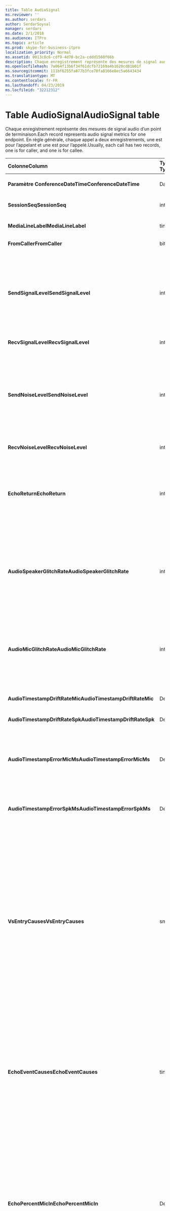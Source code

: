 ```yaml
---
title: Table AudioSignal
ms.reviewer: ''
ms.author: serdars
author: SerdarSoysal
manager: serdars
ms.date: 2/1/2018
ms.audience: ITPro
ms.topic: article
ms.prod: skype-for-business-itpro
localization_priority: Normal
ms.assetid: 0013c8c6-cdf9-4d70-bc2a-cddd1560f66b
description: Chaque enregistrement représente des mesures de signal audio d’un point de terminaison. En règle générale, chaque appel a deux enregistrements, une est pour l’appelant et une est pour l’appelé.
ms.openlocfilehash: 7a064f13b6f34f61dcfb72169a4b1620cd81b01f
ms.sourcegitcommit: 111bf6255fa877b3fce70fa8166e8ec5a6643434
ms.translationtype: MT
ms.contentlocale: fr-FR
ms.lasthandoff: 04/23/2019
ms.locfileid: "32212312"
---
```

# <a name="audiosignal-table"></a><span data-ttu-id="259c1-104">Table AudioSignal</span><span class="sxs-lookup"><span data-stu-id="259c1-104">AudioSignal table</span></span>
 
<span data-ttu-id="259c1-105">Chaque enregistrement représente des mesures de signal audio d’un point de terminaison.</span><span class="sxs-lookup"><span data-stu-id="259c1-105">Each record represents audio signal metrics for one endpoint.</span></span> <span data-ttu-id="259c1-106">En règle générale, chaque appel a deux enregistrements, une est pour l’appelant et une est pour l’appelé.</span><span class="sxs-lookup"><span data-stu-id="259c1-106">Usually, each call has two records, one is for caller, and one is for callee.</span></span> 
  
|<span data-ttu-id="259c1-107">**Colonne**</span><span class="sxs-lookup"><span data-stu-id="259c1-107">**Column**</span></span>|<span data-ttu-id="259c1-108">**Type de données**</span><span class="sxs-lookup"><span data-stu-id="259c1-108">**Data Type**</span></span>|<span data-ttu-id="259c1-109">**Clé/Index**</span><span class="sxs-lookup"><span data-stu-id="259c1-109">**Key/Index**</span></span>|<span data-ttu-id="259c1-110">**Détails**</span><span class="sxs-lookup"><span data-stu-id="259c1-110">**Details**</span></span>|
|:-----|:-----|:-----|:-----|
|<span data-ttu-id="259c1-111">**Paramètre ConferenceDateTime**</span><span class="sxs-lookup"><span data-stu-id="259c1-111">**ConferenceDateTime**</span></span> <br/> |<span data-ttu-id="259c1-112">DateHeure</span><span class="sxs-lookup"><span data-stu-id="259c1-112">datetime</span></span>  <br/> |<span data-ttu-id="259c1-113">Principal</span><span class="sxs-lookup"><span data-stu-id="259c1-113">Primary</span></span>  <br/> |<span data-ttu-id="259c1-114">Référencé depuis la [MediaLine table](medialine-0.md).</span><span class="sxs-lookup"><span data-stu-id="259c1-114">Referenced from the [MediaLine table](medialine-0.md).</span></span>  <br/> |
|<span data-ttu-id="259c1-115">**SessionSeq**</span><span class="sxs-lookup"><span data-stu-id="259c1-115">**SessionSeq**</span></span> <br/> |<span data-ttu-id="259c1-116">int</span><span class="sxs-lookup"><span data-stu-id="259c1-116">int</span></span>  <br/> |<span data-ttu-id="259c1-117">Principal</span><span class="sxs-lookup"><span data-stu-id="259c1-117">Primary</span></span>  <br/> |<span data-ttu-id="259c1-118">Référencé depuis la [MediaLine table](medialine-0.md).</span><span class="sxs-lookup"><span data-stu-id="259c1-118">Referenced from the [MediaLine table](medialine-0.md).</span></span>  <br/> |
|<span data-ttu-id="259c1-119">**MediaLineLabel**</span><span class="sxs-lookup"><span data-stu-id="259c1-119">**MediaLineLabel**</span></span> <br/> |<span data-ttu-id="259c1-120">tinyint</span><span class="sxs-lookup"><span data-stu-id="259c1-120">tinyint</span></span>  <br/> |<span data-ttu-id="259c1-121">Principal</span><span class="sxs-lookup"><span data-stu-id="259c1-121">Primary</span></span>  <br/> |<span data-ttu-id="259c1-122">Référencé depuis la [MediaLine table](medialine-0.md).</span><span class="sxs-lookup"><span data-stu-id="259c1-122">Referenced from the [MediaLine table](medialine-0.md).</span></span>  <br/> |
|<span data-ttu-id="259c1-123">**FromCaller**</span><span class="sxs-lookup"><span data-stu-id="259c1-123">**FromCaller**</span></span> <br/> |<span data-ttu-id="259c1-124">bit</span><span class="sxs-lookup"><span data-stu-id="259c1-124">bit</span></span>  <br/> |<span data-ttu-id="259c1-125">Principal</span><span class="sxs-lookup"><span data-stu-id="259c1-125">Primary</span></span>  <br/> |<span data-ttu-id="259c1-126">0 : données de l’appelé</span><span class="sxs-lookup"><span data-stu-id="259c1-126">0: Callee's data</span></span>  <br/> <span data-ttu-id="259c1-127">1 : données de l’appelant</span><span class="sxs-lookup"><span data-stu-id="259c1-127">1: Caller's data</span></span>  <br/> |
|<span data-ttu-id="259c1-128">**SendSignalLevel**</span><span class="sxs-lookup"><span data-stu-id="259c1-128">**SendSignalLevel**</span></span> <br/> |<span data-ttu-id="259c1-129">int</span><span class="sxs-lookup"><span data-stu-id="259c1-129">int</span></span>  <br/> | <br/> |<span data-ttu-id="259c1-130">Représente le niveau du signal audio analogique consécutives à prendre le contrôle.</span><span class="sxs-lookup"><span data-stu-id="259c1-130">Represents the Post-Analog Gain Control audio signal level.</span></span> <span data-ttu-id="259c1-131">L’unité de cette mesure est dBmo.</span><span class="sxs-lookup"><span data-stu-id="259c1-131">The unit for this metric is dBmo.</span></span> <span data-ttu-id="259c1-132">Pour une qualité acceptable, il doit être au moins 30 dBmo.</span><span class="sxs-lookup"><span data-stu-id="259c1-132">For acceptable quality, it should be at least 30 dBmo.</span></span> <span data-ttu-id="259c1-133">Cette mesure n’est pas signalée par A / V Conferencing Server ou l’adresse IP des téléphones.</span><span class="sxs-lookup"><span data-stu-id="259c1-133">This metric is not reported by the A/V Conferencing Server or IP phones.</span></span>  <br/> |
|<span data-ttu-id="259c1-134">**RecvSignalLevel**</span><span class="sxs-lookup"><span data-stu-id="259c1-134">**RecvSignalLevel**</span></span> <br/> |<span data-ttu-id="259c1-135">int</span><span class="sxs-lookup"><span data-stu-id="259c1-135">int</span></span>  <br/> | <br/> |<span data-ttu-id="259c1-136">Consultez SendSignalLevel.</span><span class="sxs-lookup"><span data-stu-id="259c1-136">See SendSignalLevel.</span></span>  <br/> |
|<span data-ttu-id="259c1-137">**SendNoiseLevel**</span><span class="sxs-lookup"><span data-stu-id="259c1-137">**SendNoiseLevel**</span></span> <br/> |<span data-ttu-id="259c1-138">int</span><span class="sxs-lookup"><span data-stu-id="259c1-138">int</span></span>  <br/> | <br/> |<span data-ttu-id="259c1-139">Représente le niveau de bruit audio analogique consécutives à prendre le contrôle.</span><span class="sxs-lookup"><span data-stu-id="259c1-139">Represents the Post-Analog Gain Control audio noise level.</span></span> <span data-ttu-id="259c1-140">L’unité de cette mesure est dBmo.</span><span class="sxs-lookup"><span data-stu-id="259c1-140">The unit for this metric is dBmo.</span></span> <span data-ttu-id="259c1-141">Pour une qualité acceptable, il doit être inférieure à 35 dBmo.</span><span class="sxs-lookup"><span data-stu-id="259c1-141">For acceptable quality, it should be less than 35 dBmo.</span></span> <span data-ttu-id="259c1-142">Cette mesure n’est pas signalée par A / V Conferencing Server ou l’adresse IP des téléphones.</span><span class="sxs-lookup"><span data-stu-id="259c1-142">This metric is not reported by the A/V Conferencing Server or IP phones.</span></span>  <br/> |
|<span data-ttu-id="259c1-143">**RecvNoiseLevel**</span><span class="sxs-lookup"><span data-stu-id="259c1-143">**RecvNoiseLevel**</span></span> <br/> |<span data-ttu-id="259c1-144">int</span><span class="sxs-lookup"><span data-stu-id="259c1-144">int</span></span>  <br/> | <br/> |<span data-ttu-id="259c1-145">Consultez SendNoiseLevel.</span><span class="sxs-lookup"><span data-stu-id="259c1-145">See SendNoiseLevel.</span></span>  <br/> |
|<span data-ttu-id="259c1-146">**EchoReturn**</span><span class="sxs-lookup"><span data-stu-id="259c1-146">**EchoReturn**</span></span> <br/> |<span data-ttu-id="259c1-147">int</span><span class="sxs-lookup"><span data-stu-id="259c1-147">int</span></span>  <br/> | <br/> |<span data-ttu-id="259c1-148">Mesure de l’amélioration de perte de renvoyer l’écho.</span><span class="sxs-lookup"><span data-stu-id="259c1-148">Echo Return Loss Enhancement metric.</span></span> <span data-ttu-id="259c1-149">L’unité de cette mesure est la base de données.</span><span class="sxs-lookup"><span data-stu-id="259c1-149">The unit for this metric is dB.</span></span> <span data-ttu-id="259c1-150">Les valeurs inférieures représentent moins l’écho.</span><span class="sxs-lookup"><span data-stu-id="259c1-150">Lower values represent less echo.</span></span> <span data-ttu-id="259c1-151">Cette mesure n’est pas signalée par A / V Conferencing Server ou l’adresse IP des téléphones.</span><span class="sxs-lookup"><span data-stu-id="259c1-151">This metric is not reported by the A/V Conferencing Server or IP phones.</span></span>  <br/> |
|<span data-ttu-id="259c1-152">**AudioSpeakerGlitchRate**</span><span class="sxs-lookup"><span data-stu-id="259c1-152">**AudioSpeakerGlitchRate**</span></span> <br/> |<span data-ttu-id="259c1-153">int</span><span class="sxs-lookup"><span data-stu-id="259c1-153">int</span></span>  <br/> | <br/> |<span data-ttu-id="259c1-154">Problèmes moyens par cinq minutes pour le rendu des haut-parleurs.</span><span class="sxs-lookup"><span data-stu-id="259c1-154">Average glitches per five minutes for the loudspeaker rendering.</span></span> <span data-ttu-id="259c1-155">Pour une bonne qualité, il doit s’agir de moins d’une par cinq minutes.</span><span class="sxs-lookup"><span data-stu-id="259c1-155">For good quality, this should be less than one per five minutes.</span></span> <span data-ttu-id="259c1-156">Ne pas signalés par A / V Conferencing Servers, les serveurs de médiation ou adresse IP des téléphones.</span><span class="sxs-lookup"><span data-stu-id="259c1-156">Not reported by A/V Conferencing Servers, Mediation Servers, or IP phones.</span></span>  <br/> |
|<span data-ttu-id="259c1-157">**AudioMicGlitchRate**</span><span class="sxs-lookup"><span data-stu-id="259c1-157">**AudioMicGlitchRate**</span></span> <br/> |<span data-ttu-id="259c1-158">int</span><span class="sxs-lookup"><span data-stu-id="259c1-158">int</span></span>  <br/> | <br/> |<span data-ttu-id="259c1-159">Problèmes moyens par cinq minutes pour la capture du microphone.</span><span class="sxs-lookup"><span data-stu-id="259c1-159">Average glitches per five minutes for the microphone capture.</span></span> <span data-ttu-id="259c1-160">Pour une bonne qualité ce doit être inférieure à 1 par cinq minutes.</span><span class="sxs-lookup"><span data-stu-id="259c1-160">For good quality this should be less than one per five minutes.</span></span> <span data-ttu-id="259c1-161">Ne pas signalés par A / V Conferencing Servers, les serveurs de médiation ou adresse IP des téléphones.</span><span class="sxs-lookup"><span data-stu-id="259c1-161">Not reported by A/V Conferencing Servers, Mediation Servers, or IP phones.</span></span>  <br/> |
|<span data-ttu-id="259c1-162">**AudioTimestampDriftRateMic**</span><span class="sxs-lookup"><span data-stu-id="259c1-162">**AudioTimestampDriftRateMic**</span></span> <br/> |<span data-ttu-id="259c1-163">Decimal(9,2)</span><span class="sxs-lookup"><span data-stu-id="259c1-163">decimal(9,2)</span></span>  <br/> | <br/> |<span data-ttu-id="259c1-164">Microphone débit horloge, par rapport à l’horloge de l’UC.</span><span class="sxs-lookup"><span data-stu-id="259c1-164">Microphone device clock drift rate, relative to CPU clock.</span></span>  <br/> |
|<span data-ttu-id="259c1-165">**AudioTimestampDriftRateSpk**</span><span class="sxs-lookup"><span data-stu-id="259c1-165">**AudioTimestampDriftRateSpk**</span></span> <br/> |<span data-ttu-id="259c1-166">Decimal(9,2)</span><span class="sxs-lookup"><span data-stu-id="259c1-166">decimal(9,2)</span></span>  <br/> | <br/> |<span data-ttu-id="259c1-167">Haut-parleur débit horloge, par rapport à l’horloge de l’UC.</span><span class="sxs-lookup"><span data-stu-id="259c1-167">Speaker device clock drift rate, relative to CPU clock.</span></span>  <br/> |
|<span data-ttu-id="259c1-168">**AudioTimestampErrorMicMs**</span><span class="sxs-lookup"><span data-stu-id="259c1-168">**AudioTimestampErrorMicMs**</span></span> <br/> |<span data-ttu-id="259c1-169">Decimal(9,2)</span><span class="sxs-lookup"><span data-stu-id="259c1-169">decimal(9,2)</span></span>  <br/> | <br/> |<span data-ttu-id="259c1-170">Haut-parleur débit horloge, par rapport à l’horloge de l’UC.</span><span class="sxs-lookup"><span data-stu-id="259c1-170">Speaker device clock drift rate, relative to CPU clock.</span></span>  <br/> <span data-ttu-id="259c1-171">Moyenne de microphone capture flux erreur d’horodatage, en millisecondes, dans les 20 dernières secondes de l’appel.</span><span class="sxs-lookup"><span data-stu-id="259c1-171">Average microphone capture stream time stamp error, in milliseconds, in the last 20 seconds of the call.</span></span>  <br/> |
|<span data-ttu-id="259c1-172">**AudioTimestampErrorSpkMs**</span><span class="sxs-lookup"><span data-stu-id="259c1-172">**AudioTimestampErrorSpkMs**</span></span> <br/> |<span data-ttu-id="259c1-173">Decimal(9,2)</span><span class="sxs-lookup"><span data-stu-id="259c1-173">decimal(9,2)</span></span>  <br/> | <br/> |<span data-ttu-id="259c1-174">Haut-parleur moyenne rendu flux erreur d’horodatage, en millisecondes, dans les 20 dernières secondes de l’appel.</span><span class="sxs-lookup"><span data-stu-id="259c1-174">Average speaker render stream time stamp error, in milliseconds, in the last 20 seconds of the call.</span></span>  <br/> |
|<span data-ttu-id="259c1-175">**VsEntryCauses**</span><span class="sxs-lookup"><span data-stu-id="259c1-175">**VsEntryCauses**</span></span> <br/> |<span data-ttu-id="259c1-176">smallint</span><span class="sxs-lookup"><span data-stu-id="259c1-176">smallint</span></span>  <br/> | <br/> |<span data-ttu-id="259c1-177">Basculement vocal est un mode semi-duplex avec possibilité de réduction des interruptions.</span><span class="sxs-lookup"><span data-stu-id="259c1-177">Voice switch is a half-duplex mode with reduced interruption ability.</span></span> <span data-ttu-id="259c1-178">Causes d’entrée de commutateur vocale :</span><span class="sxs-lookup"><span data-stu-id="259c1-178">Causes of voice switch entry:</span></span>  <br/> <span data-ttu-id="259c1-179">ENTER_VS_BADTS 0 X 01</span><span class="sxs-lookup"><span data-stu-id="259c1-179">ENTER_VS_BADTS 0x01</span></span>  <br/> <span data-ttu-id="259c1-180">ENTER_VS_ECHO 0 X 02</span><span class="sxs-lookup"><span data-stu-id="259c1-180">ENTER_VS_ECHO 0x02</span></span>  <br/> <span data-ttu-id="259c1-181">ENTER_VS_FORCEORCONVERGENCE 0 X 04</span><span class="sxs-lookup"><span data-stu-id="259c1-181">ENTER_VS_FORCEORCONVERGENCE 0x04</span></span>  <br/> <span data-ttu-id="259c1-182">ENTER_VS_DNLP 0 X 08</span><span class="sxs-lookup"><span data-stu-id="259c1-182">ENTER_VS_DNLP 0x08</span></span>  <br/> <span data-ttu-id="259c1-183">La cause peut être une combinaison de ces causes individuelles.</span><span class="sxs-lookup"><span data-stu-id="259c1-183">The cause can be a combination of those individual causes.</span></span> <span data-ttu-id="259c1-184">ENTER_VS_FORCEORCONVERGENCE ne peut être activé par une clé de Registre à des fins de test.</span><span class="sxs-lookup"><span data-stu-id="259c1-184">ENTER_VS_FORCEORCONVERGENCE can only be enabled by regkey for test purpose.</span></span>  <br/> <span data-ttu-id="259c1-185">Type de données pour cette colonne a été modifié dans Microsoft Lync Server 2013.</span><span class="sxs-lookup"><span data-stu-id="259c1-185">The data type for this column was changed in Microsoft Lync Server 2013.</span></span>  <br/> |
|<span data-ttu-id="259c1-186">**EchoEventCauses**</span><span class="sxs-lookup"><span data-stu-id="259c1-186">**EchoEventCauses**</span></span> <br/> |<span data-ttu-id="259c1-187">tinyint</span><span class="sxs-lookup"><span data-stu-id="259c1-187">tinyint</span></span>  <br/> | <br/> |<span data-ttu-id="259c1-188">Causes d’un événement d’écho :</span><span class="sxs-lookup"><span data-stu-id="259c1-188">Causes of an echo event:</span></span>  <br/> <span data-ttu-id="259c1-189">ECHO_EVENT_BAD_TIMESTAMP 0 X 01</span><span class="sxs-lookup"><span data-stu-id="259c1-189">ECHO_EVENT_BAD_TIMESTAMP 0x01</span></span>  <br/> <span data-ttu-id="259c1-190">ECHO_EVENT_POSTAEC_ECHO 0 X 02</span><span class="sxs-lookup"><span data-stu-id="259c1-190">ECHO_EVENT_POSTAEC_ECHO 0x02</span></span>  <br/> <span data-ttu-id="259c1-191">ECHO_EVENT_ANLP 0 X 04</span><span class="sxs-lookup"><span data-stu-id="259c1-191">ECHO_EVENT_ANLP 0x04</span></span>  <br/> <span data-ttu-id="259c1-192">ECHO_EVENT_DNLP 0 X 08</span><span class="sxs-lookup"><span data-stu-id="259c1-192">ECHO_EVENT_DNLP 0x08</span></span>  <br/> <span data-ttu-id="259c1-193">ECHO_EVENT_MIC_CLIPPING 0 X 10</span><span class="sxs-lookup"><span data-stu-id="259c1-193">ECHO_EVENT_MIC_CLIPPING 0x10</span></span>  <br/> <span data-ttu-id="259c1-194">ECHO_EVENT_BAD_STATE 0 X 20</span><span class="sxs-lookup"><span data-stu-id="259c1-194">ECHO_EVENT_BAD_STATE 0x20</span></span>  <br/> <span data-ttu-id="259c1-195">La cause peut être une combinaison de ces causes individuelles.</span><span class="sxs-lookup"><span data-stu-id="259c1-195">The cause can be a combination of those individual causes.</span></span>  <br/> |
|<span data-ttu-id="259c1-196">**EchoPercentMicIn**</span><span class="sxs-lookup"><span data-stu-id="259c1-196">**EchoPercentMicIn**</span></span> <br/> |<span data-ttu-id="259c1-197">Decimal(5,2)</span><span class="sxs-lookup"><span data-stu-id="259c1-197">decimal(5,2)</span></span>  <br/> | <br/> |<span data-ttu-id="259c1-p110">Temps en pourcentage lors de la détection d’un écho dans le flux de capture du microphone. En règle générale, des valeurs faibles s’affichent pour les casques ou les combinés et des valeurs élevées pour les téléphones mains libres ou les haut-parleurs autonomes. Pour les appareils qui prennent en charge la suppression d’écho intégrée, des valeurs élevées indiquent une fuite d’écho. Pour les autres appareils, cette mesure ne doit pas être utilisée pour évaluer la qualité de l’appareil.</span><span class="sxs-lookup"><span data-stu-id="259c1-p110">Percentage of time when echo was detected in the microphone capture stream. Typically, values are low for headsets or handsets, and higher for speaker phones or stand-alone speakers. For devices that support on-board acoustic echo cancellation, high values indicate echo leak. For other devices, this metric should not be used to evaluate device quality.</span></span>  <br/> |
|<span data-ttu-id="259c1-202">**EchoPercentSend**</span><span class="sxs-lookup"><span data-stu-id="259c1-202">**EchoPercentSend**</span></span> <br/> |<span data-ttu-id="259c1-203">Decimal(5,2)</span><span class="sxs-lookup"><span data-stu-id="259c1-203">decimal(5,2)</span></span>  <br/> ||<span data-ttu-id="259c1-204">Pourcentage de temps lorsque l’écho est détecté dans les flux envoyé.</span><span class="sxs-lookup"><span data-stu-id="259c1-204">Percentage of time when echo is detected in sent stream.</span></span> <span data-ttu-id="259c1-205">Pourcentage d’écho haute dans envoient des flux une indication de fuite d’écho.</span><span class="sxs-lookup"><span data-stu-id="259c1-205">High echo percentage in send streams an indication of echo leak.</span></span>  <br/> |
|<span data-ttu-id="259c1-206">**RxAGCSignalLevel**</span><span class="sxs-lookup"><span data-stu-id="259c1-206">**RxAGCSignalLevel**</span></span> <br/> |<span data-ttu-id="259c1-207">int</span><span class="sxs-lookup"><span data-stu-id="259c1-207">int</span></span>  <br/> | <br/> |<span data-ttu-id="259c1-208">Niveau du signal sur le serveur de médiation provenant de la passerelle ; Cela s’applique uniquement au serveur de médiation.</span><span class="sxs-lookup"><span data-stu-id="259c1-208">Received signal level on the Mediation Server from the Gateway; this applies only to the Mediation Server.</span></span> <span data-ttu-id="259c1-209">L’unité de cette mesure est dBoV.</span><span class="sxs-lookup"><span data-stu-id="259c1-209">The unit of this metric is dBoV.</span></span> <span data-ttu-id="259c1-210">Pour une bonne qualité, la plage acceptable doit être [30 à -18] dBoV.</span><span class="sxs-lookup"><span data-stu-id="259c1-210">For good quality, the acceptable range should be [-30 to -18] dBoV.</span></span>  <br/> |
|<span data-ttu-id="259c1-211">**RxAGCNoiseLevel**</span><span class="sxs-lookup"><span data-stu-id="259c1-211">**RxAGCNoiseLevel**</span></span> <br/> |<span data-ttu-id="259c1-212">int</span><span class="sxs-lookup"><span data-stu-id="259c1-212">int</span></span>  <br/> | <br/> |<span data-ttu-id="259c1-213">Niveau du signal reçu sur le serveur de médiation à partir de la passerelle.</span><span class="sxs-lookup"><span data-stu-id="259c1-213">Received signal level on the Mediation Server from the Gateway.</span></span> <span data-ttu-id="259c1-214">Cela s’applique uniquement au serveur de médiation.</span><span class="sxs-lookup"><span data-stu-id="259c1-214">This applies only to the Mediation Server.</span></span> <span data-ttu-id="259c1-215">L’unité de cette mesure est dBoV.</span><span class="sxs-lookup"><span data-stu-id="259c1-215">The unit of this metric is dBoV.</span></span> <span data-ttu-id="259c1-216">Pour une bonne qualité, la plage acceptable doit être inférieure à-50 dBoV.</span><span class="sxs-lookup"><span data-stu-id="259c1-216">For good quality, the acceptable range should be less than -50 dBoV.</span></span>  <br/> |
|<span data-ttu-id="259c1-217">**RxAvgAGCGain**</span><span class="sxs-lookup"><span data-stu-id="259c1-217">**RxAvgAGCGain**</span></span> <br/> |<span data-ttu-id="259c1-218">int</span><span class="sxs-lookup"><span data-stu-id="259c1-218">int</span></span>  <br/> | <br/> |<span data-ttu-id="259c1-219">Réglage du côté serveur de médiation puissance automatique.</span><span class="sxs-lookup"><span data-stu-id="259c1-219">Automatic gain control (AGC) on the Mediation Server side.</span></span>  <br/> |
|<span data-ttu-id="259c1-220">**InitialSignalLevelRMS**</span><span class="sxs-lookup"><span data-stu-id="259c1-220">**InitialSignalLevelRMS**</span></span> <br/> |<span data-ttu-id="259c1-221">float</span><span class="sxs-lookup"><span data-stu-id="259c1-221">float</span></span>  <br/> | <br/> |<span data-ttu-id="259c1-222">Moyenne quadratique (RMS) de signal de jusqu'à 30 premières secondes de l’appel.</span><span class="sxs-lookup"><span data-stu-id="259c1-222">The root mean square (RMS) of the incoming signal of up to the first 30 seconds of the call.</span></span>  <br/> |
|<span data-ttu-id="259c1-223">**RecvSignalLevelCh1**</span><span class="sxs-lookup"><span data-stu-id="259c1-223">**RecvSignalLevelCh1**</span></span> <br/> |<span data-ttu-id="259c1-224">int</span><span class="sxs-lookup"><span data-stu-id="259c1-224">int</span></span>  <br/> ||<span data-ttu-id="259c1-225">Niveau du signal reçu sur le canal 1.</span><span class="sxs-lookup"><span data-stu-id="259c1-225">Signal level as received on channel 1.</span></span>  <br/> <span data-ttu-id="259c1-226">Cette colonne est une nouveauté dans Microsoft Lync Server 2013.</span><span class="sxs-lookup"><span data-stu-id="259c1-226">This column was introduced in Microsoft Lync Server 2013.</span></span>  <br/> |
|<span data-ttu-id="259c1-227">**RecvSignalLevelCh2**</span><span class="sxs-lookup"><span data-stu-id="259c1-227">**RecvSignalLevelCh2**</span></span> <br/> |<span data-ttu-id="259c1-228">int</span><span class="sxs-lookup"><span data-stu-id="259c1-228">int</span></span>  <br/> ||<span data-ttu-id="259c1-229">Niveau du signal reçu sur le canal 2.</span><span class="sxs-lookup"><span data-stu-id="259c1-229">Signal level as received on channel 2.</span></span>  <br/> <span data-ttu-id="259c1-230">Cette colonne est une nouveauté dans Microsoft Lync Server 2013.</span><span class="sxs-lookup"><span data-stu-id="259c1-230">This column was introduced in Microsoft Lync Server 2013.</span></span>  <br/> |
|<span data-ttu-id="259c1-231">**RecvNoiseLevelCh1**</span><span class="sxs-lookup"><span data-stu-id="259c1-231">**RecvNoiseLevelCh1**</span></span> <br/> |<span data-ttu-id="259c1-232">int</span><span class="sxs-lookup"><span data-stu-id="259c1-232">int</span></span>  <br/> ||<span data-ttu-id="259c1-233">Niveau sonore reçu sur le canal 1.</span><span class="sxs-lookup"><span data-stu-id="259c1-233">Noise level as received on channel 1.</span></span>  <br/> <span data-ttu-id="259c1-234">Cette colonne est une nouveauté dans Microsoft Lync Server 2013.</span><span class="sxs-lookup"><span data-stu-id="259c1-234">This column was introduced in Microsoft Lync Server 2013.</span></span>  <br/> |
|<span data-ttu-id="259c1-235">**RecvNoiseLevelCh2**</span><span class="sxs-lookup"><span data-stu-id="259c1-235">**RecvNoiseLevelCh2**</span></span> <br/> |<span data-ttu-id="259c1-236">int</span><span class="sxs-lookup"><span data-stu-id="259c1-236">int</span></span>  <br/> ||<span data-ttu-id="259c1-237">Niveau sonore reçu sur le canal 2.</span><span class="sxs-lookup"><span data-stu-id="259c1-237">Noise level as received on channel 2.</span></span>  <br/> <span data-ttu-id="259c1-238">Cette colonne est une nouveauté dans Microsoft Lync Server 2013.</span><span class="sxs-lookup"><span data-stu-id="259c1-238">This column was introduced in Microsoft Lync Server 2013.</span></span>  <br/> |
|<span data-ttu-id="259c1-239">**SendSignalLevelCh1**</span><span class="sxs-lookup"><span data-stu-id="259c1-239">**SendSignalLevelCh1**</span></span> <br/> |<span data-ttu-id="259c1-240">int</span><span class="sxs-lookup"><span data-stu-id="259c1-240">int</span></span>  <br/> ||<span data-ttu-id="259c1-241">Niveau du signal envoyé sur le canal 1.</span><span class="sxs-lookup"><span data-stu-id="259c1-241">Signal level as sent on channel 1.</span></span>  <br/> <span data-ttu-id="259c1-242">Cette colonne est une nouveauté dans Microsoft Lync Server 2013.</span><span class="sxs-lookup"><span data-stu-id="259c1-242">This column was introduced in Microsoft Lync Server 2013.</span></span>  <br/> |
|<span data-ttu-id="259c1-243">**SendSignalLevelCh2**</span><span class="sxs-lookup"><span data-stu-id="259c1-243">**SendSignalLevelCh2**</span></span> <br/> |<span data-ttu-id="259c1-244">int</span><span class="sxs-lookup"><span data-stu-id="259c1-244">int</span></span>  <br/> ||<span data-ttu-id="259c1-245">Niveau du signal envoyé sur le canal 2.</span><span class="sxs-lookup"><span data-stu-id="259c1-245">Signal level as sent on channel 2.</span></span>  <br/> <span data-ttu-id="259c1-246">Cette colonne est une nouveauté dans Microsoft Lync Server 2013.</span><span class="sxs-lookup"><span data-stu-id="259c1-246">This column was introduced in Microsoft Lync Server 2013.</span></span>  <br/> |
|<span data-ttu-id="259c1-247">**SendNoiseLevelCh1**</span><span class="sxs-lookup"><span data-stu-id="259c1-247">**SendNoiseLevelCh1**</span></span> <br/> |<span data-ttu-id="259c1-248">int</span><span class="sxs-lookup"><span data-stu-id="259c1-248">int</span></span>  <br/> ||<span data-ttu-id="259c1-249">Niveau sonore envoyé sur le canal 1.</span><span class="sxs-lookup"><span data-stu-id="259c1-249">Noise level as sent on channel 1.</span></span>  <br/> <span data-ttu-id="259c1-250">Cette colonne est une nouveauté dans Microsoft Lync Server 2013.</span><span class="sxs-lookup"><span data-stu-id="259c1-250">This column was introduced in Microsoft Lync Server 2013.</span></span>  <br/> |
|<span data-ttu-id="259c1-251">**SendNoiseLevelCh2**</span><span class="sxs-lookup"><span data-stu-id="259c1-251">**SendNoiseLevelCh2**</span></span> <br/> |<span data-ttu-id="259c1-252">int</span><span class="sxs-lookup"><span data-stu-id="259c1-252">int</span></span>  <br/> ||<span data-ttu-id="259c1-253">Niveau sonore envoyé sur le canal 2.</span><span class="sxs-lookup"><span data-stu-id="259c1-253">Noise level as sent on channel 2.</span></span>  <br/> <span data-ttu-id="259c1-254">Cette colonne est une nouveauté dans Microsoft Lync Server 2013.</span><span class="sxs-lookup"><span data-stu-id="259c1-254">This column was introduced in Microsoft Lync Server 2013.</span></span>  <br/> |
|<span data-ttu-id="259c1-255">**RenderLoopbackSignalLevel**</span><span class="sxs-lookup"><span data-stu-id="259c1-255">**RenderLoopbackSignalLevel**</span></span> <br/> |<span data-ttu-id="259c1-256">int</span><span class="sxs-lookup"><span data-stu-id="259c1-256">int</span></span>  <br/> ||<span data-ttu-id="259c1-257">Niveau dans dBFS du signal envoyé vers les haut-parleurs pour la lecture.</span><span class="sxs-lookup"><span data-stu-id="259c1-257">Level in dBFS of the signal sent to the loudspeaker for playback.</span></span> <span data-ttu-id="259c1-258">Comptes pour les ajustements de gain apportées à du signal reçu.</span><span class="sxs-lookup"><span data-stu-id="259c1-258">Accounts for any gain adjustments made to the received signal.</span></span> <br/> <span data-ttu-id="259c1-259">Cette colonne est une nouveauté dans Microsoft Lync Server 2013.</span><span class="sxs-lookup"><span data-stu-id="259c1-259">This column was introduced in Microsoft Lync Server 2013.</span></span>  <br/> |   
|<span data-ttu-id="259c1-260">**RenderNoiseLevel**</span><span class="sxs-lookup"><span data-stu-id="259c1-260">**RenderNoiseLevel**</span></span> <br/> |<span data-ttu-id="259c1-261">int</span><span class="sxs-lookup"><span data-stu-id="259c1-261">int</span></span>  <br/> ||<span data-ttu-id="259c1-262">Niveau dans dBFS du contenu bruit du signal envoyé vers les haut-parleurs pour la lecture</span><span class="sxs-lookup"><span data-stu-id="259c1-262">Level in dBFS of the noise content in the signal sent to the loudspeaker for playback</span></span> <br/> |

